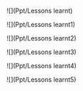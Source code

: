 #

![](Ppt/Lessons learnt)

![](Ppt/Lessons learnt1)

![](Ppt/Lessons learnt2)

![](Ppt/Lessons learnt3)

![](Ppt/Lessons learnt4)

![](Ppt/Lessons learnt5)

